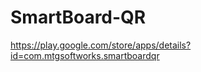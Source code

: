 # SmartBoard-QR

https://play.google.com/store/apps/details?id=com.mtgsoftworks.smartboardqr





















